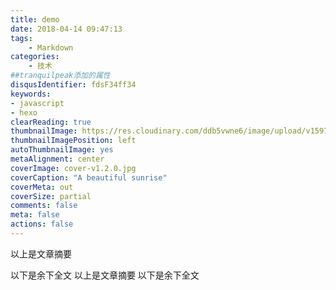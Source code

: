 ```yaml
---
title: demo
date: 2018-04-14 09:47:13
tags:
    - Markdown
categories:
    - 技术
##tranquilpeak添加的属性
disqusIdentifier: fdsF34ff34
keywords:
- javascript
- hexo
clearReading: true
thumbnailImage: https://res.cloudinary.com/ddb5vwne6/image/upload/v1597750359/sample.jpg
thumbnailImagePosition: left
autoThumbnailImage: yes
metaAlignment: center
coverImage: cover-v1.2.0.jpg
coverCaption: "A beautiful sunrise"
coverMeta: out
coverSize: partial
comments: false
meta: false
actions: false
---
```

以上是文章摘要

<!--more-->

以下是余下全文
以上是文章摘要
以下是余下全文
